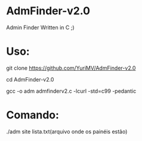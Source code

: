 # AdmFinder-v2.0
Admin Finder Written in C ;)
# Uso: 

  git clone https://github.com/YuriMV/AdmFinder-v2.0
  
  cd AdmFinder-v2.0
  
  gcc -o adm admfinderv2.c -lcurl -std=c99 -pedantic
  
  
# Comando: 
 ./adm site lista.txt(arquivo onde os painéis estão)
